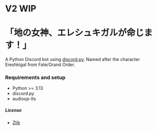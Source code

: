 # V2 WIP

# 「地の女神、エレシュキガルが命じます！」
A Python Discord bot using [discord.py](https://github.com/Rapptz/discord.py). Named after the character Ereshkigal from Fate/Grand Order.

### Requirements and setup
 * Python >= 3.13
 * discord.py
 * audioop-lts

##### License
 * [Zlib](LICENSE)